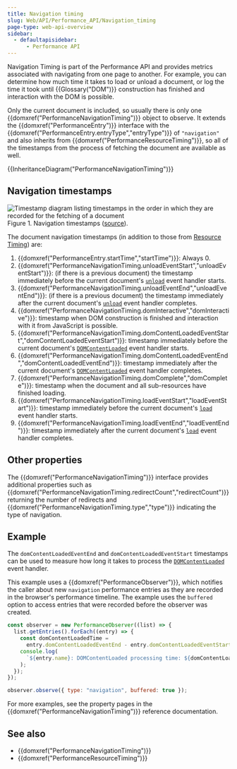 ```yaml
---
title: Navigation timing
slug: Web/API/Performance_API/Navigation_timing
page-type: web-api-overview
sidebar:
  - defaultapisidebar:
      - Performance API
---
```


Navigation Timing is part of the Performance API and provides metrics associated with navigating from one page to another. For example, you can determine how much time it takes to load or unload a document, or log the time it took until {{Glossary("DOM")}} construction has finished and interaction with the DOM is possible.

Only the current document is included, so usually there is only one {{domxref("PerformanceNavigationTiming")}} object to observe. It extends the {{domxref("PerformanceEntry")}} interface with the {{domxref("PerformanceEntry.entryType","entryType")}} of `"navigation"` and also inherits from {{domxref("PerformanceResourceTiming")}}, so all of the timestamps from the process of fetching the document are available as well.

{{InheritanceDiagram("PerformanceNavigationTiming")}}

## Navigation timestamps

![Timestamp diagram listing timestamps in the order in which they are recorded for the fetching of a document](https://mdn.github.io/shared-assets/images/diagrams/api/performance/timestamp-diagram.svg)
Figure 1. Navigation timestamps ([source](https://w3c.github.io/navigation-timing/#process)).

The document navigation timestamps (in addition to those from [Resource Timing](/en-US/docs/Web/API/Performance_API/Resource_timing)) are:

1. {{domxref("PerformanceEntry.startTime","startTime")}}: Always 0.
2. {{domxref("PerformanceNavigationTiming.unloadEventStart","unloadEventStart")}}: (if there is a previous document) the timestamp immediately before the current document's [`unload`](/en-US/docs/Web/API/Window/unload_event) event handler starts.
3. {{domxref("PerformanceNavigationTiming.unloadEventEnd","unloadEventEnd")}}: (if there is a previous document) the timestamp immediately after the current document's [`unload`](/en-US/docs/Web/API/Window/unload_event) event handler completes.
4. {{domxref("PerformanceNavigationTiming.domInteractive","domInteractive")}}: timestamp when DOM construction is finished and interaction with it from JavaScript is possible.
5. {{domxref("PerformanceNavigationTiming.domContentLoadedEventStart","domContentLoadedEventStart")}}: timestamp immediately before the current document's [`DOMContentLoaded`](/en-US/docs/Web/API/Document/DOMContentLoaded_event) event handler starts.
6. {{domxref("PerformanceNavigationTiming.domContentLoadedEventEnd","domContentLoadedEventEnd")}}: timestamp immediately after the current document's [`DOMContentLoaded`](/en-US/docs/Web/API/Document/DOMContentLoaded_event) event handler completes.
7. {{domxref("PerformanceNavigationTiming.domComplete","domComplete")}}: timestamp when the document and all sub-resources have finished loading.
8. {{domxref("PerformanceNavigationTiming.loadEventStart","loadEventStart")}}: timestamp immediately before the current document's [`load`](/en-US/docs/Web/API/Window/load_event) event handler starts.
9. {{domxref("PerformanceNavigationTiming.loadEventEnd","loadEventEnd")}}: timestamp immediately after the current document's [`load`](/en-US/docs/Web/API/Window/load_event) event handler completes.

## Other properties

The {{domxref("PerformanceNavigationTiming")}} interface provides additional properties such as {{domxref("PerformanceNavigationTiming.redirectCount","redirectCount")}} returning the number of redirects and {{domxref("PerformanceNavigationTiming.type","type")}} indicating the type of navigation.

## Example

The `domContentLoadedEventEnd` and `domContentLoadedEventStart` timestamps can be used to measure how long it takes to process the [`DOMContentLoaded`](/en-US/docs/Web/API/Document/DOMContentLoaded_event) event handler.

This example uses a {{domxref("PerformanceObserver")}}, which notifies the caller about new `navigation` performance entries as they are recorded in the browser's performance timeline. The example uses the `buffered` option to access entries that were recorded before the observer was created.

```js
const observer = new PerformanceObserver((list) => {
  list.getEntries().forEach((entry) => {
    const domContentLoadedTime =
      entry.domContentLoadedEventEnd - entry.domContentLoadedEventStart;
    console.log(
      `${entry.name}: DOMContentLoaded processing time: ${domContentLoadedTime}ms`,
    );
  });
});

observer.observe({ type: "navigation", buffered: true });
```

For more examples, see the property pages in the {{domxref("PerformanceNavigationTiming")}} reference documentation.

## See also

- {{domxref("PerformanceNavigationTiming")}}
- {{domxref("PerformanceResourceTiming")}}
